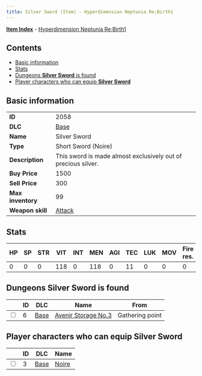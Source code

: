 ```yaml
---
title: Silver Sword (Item) - Hyperdimension Neptunia Re;Birth1
---
```


[**Item Index**](/neptunia/rb1/item/index.html) - [Hyperdimension Neptunia Re;Birth1](/neptunia/rb1)

## Contents

- [Basic information](#basic-information)
- [Stats](#stats)
- [Dungeons **Silver Sword** is found](#dungeons-silver-sword-is-found)
- [Player characters who can equip **Silver Sword**](#player-characters-who-can-equip-silver-sword)
## Basic information

|   |   |
| -- | -- |
| **ID** | 2058 |
| **DLC** | [Base](/neptunia/rb1/dlc/1-base.html) |
| **Name** | Silver Sword |
| **Type** | Short Sword (Noire) |
| **Description** | This sword is made almost exclusively out of precious silver. |
| **Buy Price** | 1500 |
| **Sell Price** | 300 |
| **Max inventory** | 99 |
| **Weapon skill** | [Attack](/neptunia/rb1/skill/1-401-attack.html) |


## Stats

| HP | SP | STR | VIT | INT | MEN | AGI | TEC | LUK | MOV | Fire res. | Ice res. | Wind res. | Lightning res. |
| -- | -- | --- | --- | --- | --- | --- | --- | --- | --- | --------- | -------- | --------- | -------------- |
| 0 | 0 | 0 | 118 | 0 | 118 | 0 | 11 | 0 | 0 | 0 | 0 | 0 | 0 |


## Dungeons **Silver Sword** is found

|    | ID | DLC | Name | From |
| -- | -- | --- | ---- | ---- |
| <input type="checkbox" id="rb1-dungeon-1-6" class="trackbox" /> | 6 | [Base](/neptunia/rb1/dlc/1-base.html) | [Avenir Storage No.3](/neptunia/rb1/dungeon/1-6-avenir-storage-no-3.html) | Gathering point |


## Player characters who can equip **Silver Sword**

|    | ID | DLC | Name |
| -- | -- | --- | ---- |
| <input type="checkbox" id="rb1-player-1-3" class="trackbox" /> | 3 | [Base](/neptunia/rb1/dlc/1-base.html) | [Noire](/neptunia/rb1/player/1-3-noire.html) |
